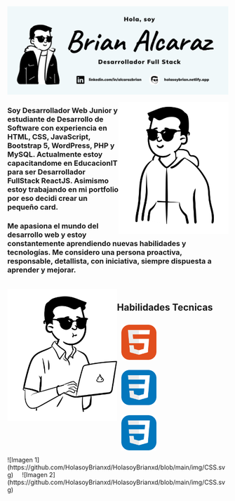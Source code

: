 ![Brian Alcaraz Banner Github](https://github.com/HolasoyBrianxd/HolasoyBrianxd/blob/main/img/banner-github.png)

<img align="right" alt="Brian Alcaraz Avatar" width="250" height="300" src="https://github.com/HolasoyBrianxd/HolasoyBrianxd/blob/main/img/brian3.png">

### Soy Desarrollador Web Junior y estudiante de Desarrollo de Software con experiencia en HTML, CSS, JavaScript, Bootstrap 5, WordPress, PHP y MySQL. Actualmente estoy capacitandome en EducacionIT para ser Desarrollador FullStack ReactJS. Asimismo estoy trabajando en mi portfolio por eso decidi crear un pequeño card.

### Me apasiona el mundo del desarrollo web y estoy constantemente aprendiendo nuevas habilidades y tecnologías. Me considero una persona proactiva, responsable, detallista, con iniciativa, siempre dispuesta a aprender y mejorar.

<br/>

<img align="left" alt="Brian Alcaraz Avatar" width="250" height="300" src="https://github.com/HolasoyBrianxd/HolasoyBrianxd/blob/main/img/brian5.png">

## Habilidades Tecnicas
<div style="display: flex; flex-direction: column">
  <div style="padding: 10px;">
    <img alt="Logo HTML" width="80" src="https://github.com/HolasoyBrianxd/HolasoyBrianxd/blob/main/img/HTML.svg">
  </div>
  <div style="padding: 10px;">
    <img alt="Logo CSS" width="80" src="https://github.com/HolasoyBrianxd/HolasoyBrianxd/blob/main/img/CSS.svg">
  </div>
  <div style="padding: 10px;">
    <img alt="Logo CSS" width="80" src="https://github.com/HolasoyBrianxd/HolasoyBrianxd/blob/main/img/CSS.svg">
  </div>
</div>
![Imagen 1](https://github.com/HolasoyBrianxd/HolasoyBrianxd/blob/main/img/CSS.svg) &nbsp;&nbsp;&nbsp; ![Imagen 2](https://github.com/HolasoyBrianxd/HolasoyBrianxd/blob/main/img/CSS.svg)





<!--
**HolasoyBrianxd/HolasoyBrianxd** is a ✨ _special_ ✨ repository because its `README.md` (this file) appears on your GitHub profile.

Here are some ideas to get you started:

- 🔭 I’m currently working on ...
- 🌱 I’m currently learning ...
- 👯 I’m looking to collaborate on ...
- 🤔 I’m looking for help with ...
- 💬 Ask me about ...
- 📫 How to reach me: ...
- 😄 Pronouns: ...
- ⚡ Fun fact: ...
-->
